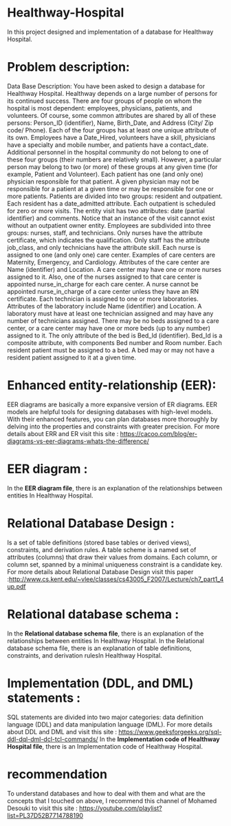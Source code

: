 # Healthway-Hospital
In this project designed and implementation of a database for Healthway Hospital.
# Problem description:
Data Base Description:  You have been asked to design a database for Healthway Hospital. Healthway depends on a large number of persons for its continued success. There are four groups of people on whom the hospital is most dependent: employees, physicians, patients, and volunteers. Of course, some common attributes are shared by all of these persons: Person_ID (identifier), Name, Birth_Date, and Address (City/ Zip code/ Phone). Each of the four groups has at least one unique attribute of its own. Employees have a Date_Hired, volunteers have a skill, physicians have a specialty and mobile number, and patients have a contact_date. Additional personnel in the hospital community do not belong to one of these four groups (their numbers are relatively small). However, a particular person may belong to two (or more) of these groups at any given time (for example, Patient and Volunteer). Each patient has one (and only one) physician responsible for that patient. A given physician may not be responsible for a patient at a given time or may be responsible for one or more patients. Patients are divided into two groups: resident and outpatient. Each resident has a date_admitted attribute. Each outpatient is scheduled for zero or more visits. The entity visit has two attributes: date (partial identifier) and comments. Notice that an instance of the visit cannot exist without an outpatient owner entity. Employees are subdivided into three groups: nurses, staff, and technicians. Only nurses have the attribute certificate, which indicates the qualification. Only staff has the attribute job_class, and only technicians have the attribute skill. Each nurse is assigned to one (and only one) care center. Examples of care centers are Maternity, Emergency, and Cardiology. Attributes of the care center are Name (identifier) and Location. A care center may have one or more nurses assigned to it. Also, one of the nurses assigned to that care center is appointed nurse_in_charge for each care center. A nurse cannot be appointed nurse_in_charge of a care center unless they have an RN certificate. Each technician is assigned to one or more laboratories. Attributes of the laboratory include Name (identifier) and Location. A laboratory must have at least one technician assigned and may have any number of technicians assigned. There may be no beds assigned to a care center,  or a care center may have one or more beds (up to any number) assigned to it. The only attribute of the bed is Bed_Id (identifier). Bed_Id is a composite attribute, with components Bed number and Room number. Each resident patient must be assigned to a bed. A bed may or may not have a resident patient assigned to it at a given time.
# Enhanced entity-relationship (EER):
EER diagrams are basically a more expansive version of ER diagrams. EER models are helpful tools for designing databases with high-level models. With their enhanced features, you can plan databases more thoroughly by delving into the properties and constraints with greater precision.
For more details about ERR and ER visit this site : https://cacoo.com/blog/er-diagrams-vs-eer-diagrams-whats-the-difference/
# EER diagram :
In the **EER diagram file**, there is an explanation of  the relationships between entities In Healthway Hospital.
 # Relational Database Design :
 Is a set of table definitions (stored base tables or derived views), constraints, and derivation rules. A table scheme is a named set of attributes (columns) that draw their values from domains. Each column, or column set, spanned by a minimal uniqueness constraint is a candidate key.
 For more details about Relational Database Design visit this paper :http://www.cs.kent.edu/~vlee/classes/cs43005_F2007/Lecture/ch7_part1_4up.pdf 
 # Relational database schema : 
In the **Relational database schema file**, there is an explanation of  the relationships between entities In Healthway Hospital.
In the Relational database schema file, there is an explanation of table definitions, constraints, and derivation rulesIn Healthway Hospital.
# Implementation (DDL, and DML) statements :
SQL statements are divided into two major categories: data definition language (DDL) and data manipulation language (DML).
For more details about DDL and DML  and visit this site : https://www.geeksforgeeks.org/sql-ddl-dql-dml-dcl-tcl-commands/
In the **Implementation  code of Healthway Hospital file**, there is an Implementation  code of Healthway Hospital.


# recommendation
To understand databases and how to deal with them and what are the concepts that I touched on above, I recommend this channel of  Mohamed Desouki to visit  this site : https://youtube.com/playlist?list=PL37D52B7714788190


